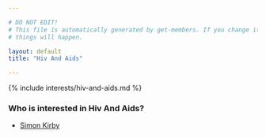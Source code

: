 ```yaml
---

# DO NOT EDIT!
# This file is automatically generated by get-members. If you change it, bad
# things will happen.

layout: default
title: "Hiv And Aids"

---
```


{% include interests/hiv-and-aids.md %}

### Who is interested in Hiv And Aids?


* [Simon Kirby](/members/simon-kirby.html)
